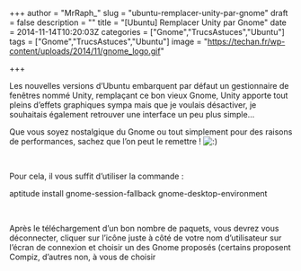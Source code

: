 +++
author = "MrRaph_"
slug = "ubuntu-remplacer-unity-par-gnome"
draft = false
description = ""
title = "[Ubuntu] Remplacer Unity par Gnome"
date = 2014-11-14T10:20:03Z
categories = ["Gnome","TrucsAstuces","Ubuntu"]
tags = ["Gnome","TrucsAstuces","Ubuntu"]
image = "https://techan.fr/wp-content/uploads/2014/11/gnome_logo.gif"

+++


Les nouvelles versions d’Ubuntu embarquent par défaut un gestionnaire de fenêtres nommé Unity, remplaçant ce bon vieux Gnome, Unity apporte tout pleins d’effets graphiques sympa mais que je voulais désactiver, je souhaitais également retrouver une interface un peu plus simple…

Que vous soyez nostalgique du Gnome ou tout simplement pour des raisons de performances, sachez que l’on peut le remettre ! ![:)](http://blog.techan.fr/wp-includes/images/smilies/simple-smile.png)  
  
  

Pour cela, il vous suffit d’utiliser la commande :

aptitude install gnome-session-fallback gnome-desktop-environment

 

Après le téléchargement d’un bon nombre de paquets, vous devrez vous déconnecter, cliquer sur l’icône juste à côté de votre nom d’utilisateur sur l’écran de connexion et choisir un des Gnome proposés (certains proposent Compiz, d’autres non, à vous de choisir 